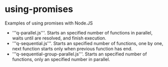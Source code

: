 using-promises
==============

Examples of using promises with Node.JS

* '''q-parallel.js'''. Starts an specified number of functions in parallel, waits until are resolved, and finish execution.
* '''q-sequential.js'''. Starts an specified number of functions, one by one, next function starts only when previous function has end.
* '''q-sequential-group-parallel.js'''. Starts an specified number of functions, only an specified number in parallel.
